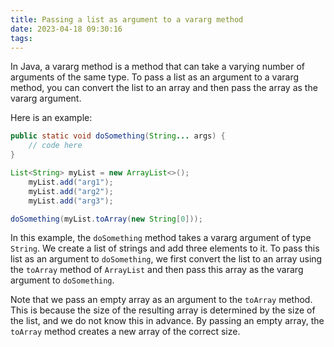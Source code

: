 ```yaml
---
title: Passing a list as argument to a vararg method
date: 2023-04-18 09:30:16
tags:
---
```



In Java, a vararg method is a method that can take a varying number of arguments of the same type. To pass a list as an argument to a vararg method, you can convert the list to an array and then pass the array as the vararg argument.

Here is an example:

```java
public static void doSomething(String... args) {
    // code here
}

List<String> myList = new ArrayList<>();
    myList.add("arg1");
    myList.add("arg2");
    myList.add("arg3");

doSomething(myList.toArray(new String[0]));
```
    
In this example, the `doSomething` method takes a vararg argument of type `String`. We create a list of strings and add three elements to it. To pass this list as an argument to `doSomething`, we first convert the list to an array using the `toArray` method of `ArrayList` and then pass this array as the vararg argument to `doSomething`.

Note that we pass an empty array as an argument to the `toArray` method. This is because the size of the resulting array is determined by the size of the list, and we do not know this in advance. By passing an empty array, the `toArray` method creates a new array of the correct size.